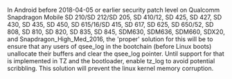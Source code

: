 In Android before 2018-04-05 or earlier security patch level on Qualcomm Snapdragon Mobile SD 210/SD 212/SD 205, SD 410/12, SD 425, SD 427, SD 430, SD 435, SD 450, SD 615/16/SD 415, SD 617, SD 625, SD 650/52, SD 808, SD 810, SD 820, SD 835, SD 845, SDM630, SDM636, SDM660, SDX20, and Snapdragon_High_Med_2016, the 'proper' solution for this will be to ensure that any users of qsee_log in the bootchain (before Linux boots) unallocate their buffers and clear the qsee_log pointer. Until support for that is implemented in TZ and the bootloader, enable tz_log to avoid potential scribbling. This solution will prevent the linux kernel memory corruption.